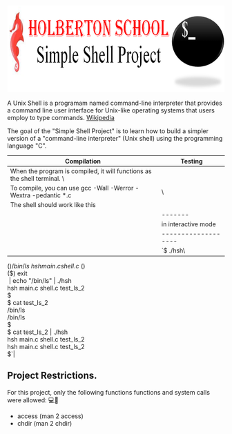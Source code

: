 <img src="Simple_Shell_Project.png" width="100%" height="200">

A Unix Shell is a programam named command-line interpreter that provides a command line user interface for Unix-like operating systems that users employ to type commands. <a href="https://en.wikipedia.org/wiki/Unix_shell">Wikipedia</a>

The goal of the "Simple Shell Project" is to learn how to build a simpler version of a "command-line interpreter" (Unix shell) using the programming language "C".

| Compilation | Testing |
|-------------|---------|
|When the program is compiled, it will functions as the shell terminal. \
To compile, you can use gcc -Wall -Werror -Wextra -pedantic *.c | \
The shell should work like this |
| |-------|-----------|
| |in interactive mode| in non-interactive mode|
| |-------------------|------------------------|
| |`$ ./hsh\
($) /bin/ls\
hsh main.c shell.c\
($)\
($) exit\
$`\
| `$ echo "/bin/ls" | ./hsh\
hsh main.c shell.c test_ls_2\
$\
$ cat test_ls_2\
/bin/ls\
/bin/ls\
$\
$ cat test_ls_2 | ./hsh\
hsh main.c shell.c test_ls_2\
hsh main.c shell.c test_ls_2\
$`|

## Project Restrictions.

For this project, only the following functions functions and system calls were allowed:
:computer::closed_lock_with_key:
- access (man 2 access)
- chdir (man 2 chdir)